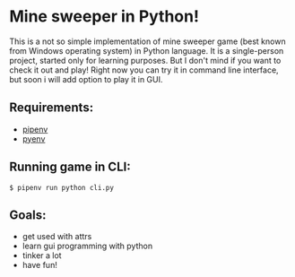 # Mine sweeper in Python!

This is a not so simple implementation of mine sweeper game (best known from Windows operating system) in Python language. It is a single-person project, started only for learning purposes. But I don't mind if you want to check it out and play! Right now you can try it in command line interface, but soon i will add option to play it in GUI.

Requirements:
-----
 - [pipenv](https://github.com/pypa/pipenv)  
 - [pyenv](https://github.com/pyenv/pyenv)

Running game in CLI:
-----

    $ pipenv run python cli.py

Goals:
-----
 - get used with attrs  
 - learn gui programming with python  
 - tinker a lot  
 - have fun!  
